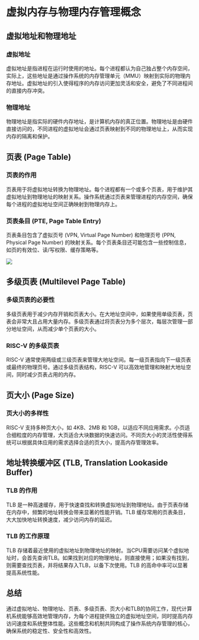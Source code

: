 # 虚拟内存与物理内存管理概念

## 虚拟地址和物理地址

### 虚拟地址
虚拟地址是指进程在运行时使用的地址。每个进程都认为自己独占整个内存空间，实际上，这些地址是通过操作系统的内存管理单元（MMU）映射到实际的物理内存地址。虚拟地址的引入使得程序的内存访问更加灵活和安全，避免了不同进程间的直接内存冲突。

### 物理地址
物理地址是指实际的硬件内存地址，是计算机内存的真正位置。物理地址是由硬件直接访问的，不同进程的虚拟地址会通过页表映射到不同的物理地址上，从而实现内存的隔离和保护。

## 页表 (Page Table)

### 页表的作用
页表用于将虚拟地址转换为物理地址。每个进程都有一个或多个页表，用于维护其虚拟地址到物理地址的映射关系。操作系统通过页表来管理进程的内存空间，确保每个进程的虚拟地址空间正确映射到物理内存上。

### 页表条目 (PTE, Page Table Entry)
页表条目包含了虚拟页号 (VPN, Virtual Page Number) 和物理页号 (PPN, Physical Page Number) 的映射关系。每个页表条目还可能包含一些控制信息，如页的有效位、读/写权限、缓存策略等。

![](https://rcore-os.cn/rCore-Tutorial-Book-v3/_images/address-general.png)

## 多级页表 (Multilevel Page Table)

### 多级页表的必要性
多级页表用于减少内存开销和页表大小。在大地址空间中，如果使用单级页表，页表会非常大且占用大量内存。多级页表通过将页表分为多个层次，每层次管理一部分地址空间，从而减少单个页表的大小。

### RISC-V 的多级页表
RISC-V 通常使用两级或三级页表来管理大地址空间。每一级页表指向下一级页表或最终的物理页号。通过多级页表结构，RISC-V 可以高效地管理和映射大地址空间，同时减少页表占用的内存。

## 页大小 (Page Size)

### 页大小的多样性
RISC-V 支持多种页大小，如 4KB、2MB 和 1GB，以适应不同应用需求。小页适合细粒度的内存管理，大页适合大块数据的快速访问。不同页大小的灵活性使得系统可以根据具体应用的需求选择合适的页大小，提高内存管理效率。

## 地址转换缓冲区 (TLB, Translation Lookaside Buffer)

### TLB 的作用
TLB 是一种高速缓存，用于快速查找和转换虚拟地址到物理地址。由于页表存储在内存中，频繁的地址转换会带来显著的性能开销。TLB 缓存常用的页表条目，大大加快地址转换速度，减少访问内存的延迟。

### TLB 的工作原理
TLB 存储着最近使用的虚拟地址到物理地址的映射。当CPU需要访问某个虚拟地址时，会首先查询TLB。如果找到对应的物理地址，则直接使用；如果没有找到，则需要查找页表，并将结果存入TLB，以备下次使用。TLB 的高命中率可以显著提高系统性能。

## 总结

通过虚拟地址、物理地址、页表、多级页表、页大小和TLB的协同工作，现代计算机系统能够高效地管理内存，为每个进程提供独立的虚拟地址空间，同时提高内存访问速度和系统整体性能。这些概念和机制共同构成了操作系统内存管理的核心，确保系统的稳定性、安全性和高效性。
